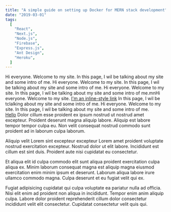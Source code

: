 ```yaml
---
title: "A simple guide on setting up Docker for MERN stack development"
date: "2019-03-01"
tags:
  [
    "React",
    "Next.js",
    "Node.js",
    "Firebase",
    "Express.js",
    "Ant Design",
    "Heroku",
  ]
---
```


Hi everyone. Welcome to my site. In this page, I wil be talking about my site and some intro of me. Hi everyone. Welcome to my site. In this page, I wil be talking about my site and some intro of me. Hi everyone. Welcome to my site. In this page, I wil be talking about my site and some intro of me.mnHi everyone. Welcome to my site. [I'm an inline-style link](https://www.google.com) In this page, I wil be tclalking about my site and some intro of me. Hi everyone. Welcome to my site. In this page, I wil be talking about my site and some intro of me.  
[Hello](www.ajeetchaulagain.com)
Dolor cillum esse proident ex ipsum nostrud ut nostrud amet excepteur. Proident deserunt magna aliquip labore. Aliquip est labore tempor tempor culpa eu. Non velit consequat nostrud commodo sunt proident ad in laborum culpa laborum.

Aliquip velit Lorem sint excepteur excepteur Lorem amet proident voluptate nostrud exercitation excepteur. Nostrud dolor ut elit labore. Incididunt est cillum est sint duis. Proident aute nisi cupidatat eu consectetur.

Et aliqua elit id culpa commodo elit sunt aliqua proident exercitation culpa aliqua ex. Minim laborum consequat magna est aliquip magna eiusmod exercitation enim minim ipsum et deserunt. Laborum aliqua labore irure ullamco commodo magna. Culpa deserunt et eu fugiat velit qui ex.

Fugiat adipisicing cupidatat qui culpa voluptate ea pariatur nulla ad officia. Nisi elit enim ad proident non aliqua in incididunt. Tempor enim anim aliquip culpa. Labore dolor proident reprehenderit cillum dolor consectetur incididunt velit elit consectetur. Cupidatat consectetur velit quis qui.
